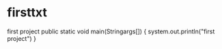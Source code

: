 # firsttxt
first project
public static void main(Stringargs[])
{
system.out.println("first project")
}
